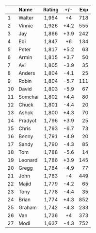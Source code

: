 | |Name|Rating|+/-|Exp|
|-|:---|:----:|:-:|--:|
|1|Walter|1,954|+4|718|
|2|Vinnie|1,926|+4.2|555|
|3|Jay|1,866|+3.9|242|
|4|Ebi|1,847|+6|134|
|5|Peter|1,817|+5.2|63|
|6|Armin|1,815|+3.7|50|
|7|Avi|1,805|-3.9|35|
|8|Anders|1,804|-4.1|25|
|9|Robin|1,804|-5.7|111|
|10|David|1,803|-5.9|67|
|11|Somchai|1,802|+4.4|80|
|12|Chuck|1,801|-4.4|20|
|13|Ashok|1,800|+4.3|70|
|14|Pradyot|1,796|+3.9|25|
|15|Chris|1,793|-6.7|73|
|16|Benny|1,791|-4.9|20|
|17|Sandy|1,790|-4.3|85|
|18|Tom|1,788|-5.6|14|
|19|Leonard|1,786|+3.9|145|
|20|Gregg|1,784|-4.9|77|
|21|John|1,783|-4|449|
|22|Majid|1,779|-4.2|65|
|23|Tony|1,778|-4.4|35|
|24|Brian|1,774|+4.3|852|
|25|Graham|1,742|-4.3|233|
|26|Van|1,736|+4|373|
|27|Modi|1,637|-4.3|752|
